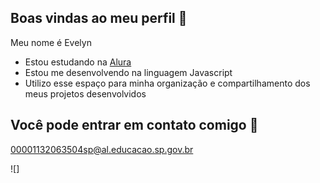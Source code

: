 ## Boas vindas ao meu perfil 🦋

Meu nome é Evelyn 

- Estou estudando na [Alura](https://www.alura.com.br)
- Estou me desenvolvendo na linguagem Javascript
- Utilizo esse espaço para minha organização e compartilhamento dos meus projetos desenvolvidos

## Você pode entrar em contato comigo 💌

00001132063504sp@al.educacao.sp.gov.br



![]


